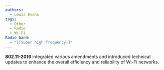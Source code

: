 ```yaml
---
authors:
  - Lewis Evans
tags:
  - Other
  - Radio
  - Wi-Fi
Radio band:
  - "[[Super high frequency]]"
---
```

**802.11-2016** integrated various amendments and introduced technical updates to enhance the overall efficiency and reliability of Wi-Fi networks.